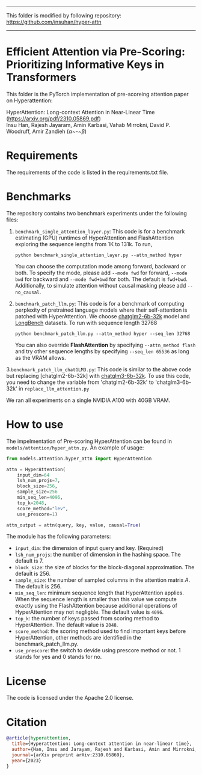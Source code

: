 ***
This folder is modified by following repository: https://github.com/insuhan/hyper-attn
***

# Efficient Attention via Pre-Scoring: Prioritizing Informative Keys in Transformers

This folder is the PyTorch implementation of pre-scoreing attention paper on Hyperattention:

HyperAttention: Long-context Attention in Near-Linear Time (https://arxiv.org/pdf/2310.05869.pdf)  
Insu Han, Rajesh Jayaram, Amin Karbasi, Vahab Mirrokni, David P. Woodruff, Amir Zandieh ($\alpha$~-~$\beta$)

# Requirements

The requirements of the code is listed in the requirements.txt file.


# Benchmarks

The repository contains two benchmark experiments under the following files:

1. `benchmark_single_attention_layer.py`:  This code is for a benchmark estimating (GPU) runtimes of HyperAttention and FlashAttention exploring the sequence lengths from 1K to 131k. To run, 
    ```shell
    python benchmark_single_attention_layer.py --attn_method hyper 
    ```
    You can choose the computation mode among forward, backward or both. To specify the mode, please add ``--mode fwd`` for forward, ```--mode bwd``` for backward and ```--mode fwd+bwd``` for both. The default is ```fwd+bwd```. Additionally, to simulate attention without causal masking please add ```--no_causal```.


2. `benchmark_patch_llm.py`:  This code is for a benchmark of computing perplexity of pretrained language models where their self-attention is patched with HyperAttention. We choose [chatglm2-6b-32k](https://huggingface.co/THUDM/chatglm2-6b-32k) model and [LongBench](https://huggingface.co/datasets/THUDM/LongBench) datasets. To run with sequence length 32768

    ```shell
    python benchmark_patch_llm.py --attn_method hyper --seq_len 32768
    ```
    You can also override **FlashAttention** by specifying ``--attn_method flash`` and try other sequence lengths by specifying ```--seq_len 65536``` as long as the VRAM allows.

3.`benchmark_patch_llm_chatGLM3.py`: This code is similar to the above code but replacing [chatglm2-6b-32k] with [chatglm3-6b-32k](https://huggingface.co/THUDM/chatglm3-6b-32k). To use this code, you need to change the variable from 'chatglm2-6b-32k' to 'chatglm3-6b-32k' in `replace_llm_attention.py`

We ran all experiments on a single NVIDIA A100 with 40GB VRAM.

# How to use

The impelmentation of Pre-scoring HyperAttention can be found in ``models/attention/hyper_attn.py``. An example of usage:

```python
from models.attention.hyper_attn import HyperAttention

attn = HyperAttention(
    input_dim=64 
    lsh_num_projs=7,
    block_size=256,
    sample_size=256
    min_seq_len=4096,
    top_k=2048,
    score_method="lev",
    use_prescore=1)

attn_output = attn(query, key, value, causal=True)
```

The module has the following parameters:
- ```input_dim```: the dimension of input query and key. (Required)
- ```lsh_num_projs```: the number of dimension in the hashing space. The default is 7.
- ```block_size```: the size of blocks for the block-diagonal approximation. The default is 256.
- ```sample_size```: the number of sampled columns in the attention matrix $A$. The default is 256.
- ```min_seq_len```: minimum sequence length that HyperAttention applies. When the sequence length is smaller than this value we compute exactly using the FlashAttention because additional operations of HyperAttention may not negligble. The default value is ```4096```.
- ```top_k```: the number of keys passed from scoring method to HyperAttention. The default value is ```2048```.
- ```score_method```: the scoring method used to find important keys before HyperAttention, other methods are identified in the benchmark_patch_llm.py.
- ```use_prescore```: the switch to devide using prescore method or not. 1 stands for yes and 0 stands for no.

# License
The code is licensed under the Apache 2.0 license.


# Citation

```bibtex
@article{hyperattention,
  title={Hyperattention: Long-context attention in near-linear time},
  author={Han, Insu and Jarayam, Rajesh and Karbasi, Amin and Mirrokni, Vahab and Woodruff, David and Zandieh, Amir},
  journal={arXiv preprint arXiv:2310.05869},
  year={2023}
}
```
